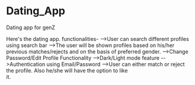# Dating_App
Dating app for genZ

Here's the dating app.
functionalities-
-->User can search different profiles using search bar
-->The user will be shown profiles based on his/her previous matches/rejects and
           on the basis of preferred gender.
-->Change Password/Edit Profile Functionality
-->Dark/Light mode feature
-->Authentication using Email/Password
-->User can either match or reject the profile. Also he/she will have the option to like   
     it.
